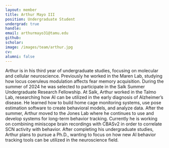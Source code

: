 ```yaml
---
layout: member
title: Arthur Mayo III
position: Undergraduate Student
undergrad: true
handle:
email: arthurmayo31@tamu.edu
github:
scholar:
image: /images/team/arthur.jpg
cv:
alumni: false
---
```


Arthur is in his third year of undergraduate studies, focusing on molecular and cellular neuroscience. Previously he worked in the Maren Lab, studying how locus coeruleus modulation affects fear memory acquisition. During the summer of 2024 he was selected to participate in the Salk Summer Undergraduate Research Fellowship. At Salk, Arthur worked in the Talmo Lab, researching how AI can be utilized in the early diagnosis of Alzheimer’s disease. He learned how to build home cage monitoring systems, use pose estimation software to create behavioral models, and analyze data. After the summer, Arthur moved to the Jones Lab where he continues to use and develop systems for long-term behavior tracking. Currently he is working on combining miniscope brain recordings with CBASv2 in order to correlate SCN activity with behavior. After completing his undergraduate studies, Arthur plans to pursue a Ph.D., wanting to focus on how new AI behavior tracking tools can be utilized in the neuroscience field.
